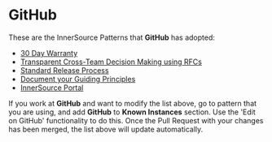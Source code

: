# GitHub

These are the InnerSource Patterns that **GitHub** has adopted:

* [30 Day Warranty](../patterns/2-structured/30-day-warranty.md)
* [Transparent Cross-Team Decision Making using RFCs](../patterns/2-structured/transparent-cross-team-decision-making-using-rfcs.md)
* [Standard Release Process](../patterns/2-structured/release-process.md)
* [Document your Guiding Principles](../patterns/2-structured/document-your-guiding-principles.md)
* [InnerSource Portal](../patterns/2-structured/innersource-portal.md)

If you work at **GitHub** and want to modify the list above, go to pattern that you are using, and add **GitHub** to **Known Instances** section.
Use the 'Edit on GitHub' functionality to do this.
Once the Pull Request with your changes has been merged, the list above will update automatically.

